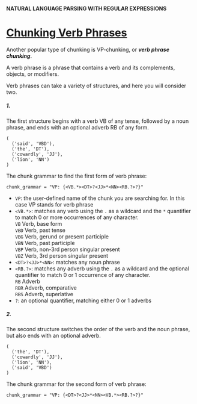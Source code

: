 #### NATURAL LANGUAGE PARSING WITH REGULAR EXPRESSIONS
# [Chunking Verb Phrases](https://www.codecademy.com/paths/build-chatbots-with-python/tracks/rule-based-chatbots/modules/nlp-language-parsing/lessons/nlp-regex-parsing-intro/exercises/chunking-verb-phrases)
Another popular type of chunking is VP-chunking, or ***verb phrase chunking***.

A verb phrase is a phrase that contains a verb and its complements, objects, or modifiers.

Verb phrases can take a variety of structures, and here you will consider two. 
##### 1. 
The first structure begins with a verb VB of any tense, followed by a noun phrase, and ends with an optional adverb RB of any form.
```
(
  ('said', 'VBD'), 
  ('the', 'DT'), 
  ('cowardly', 'JJ'), 
  ('lion', 'NN')
)
```
The chunk grammar to find the first form of verb phrase:
```
chunk_grammar = "VP: {<VB.*><DT>?<JJ>*<NN><RB.?>?}"
```
* `VP`: the user-defined name of the chunk you are searching for. In this case VP stands for verb phrase
* `<VB.*>`: matches any verb using the `.` as a wildcard and the `*` quantifier to match 0 or more occurrences of any character.<br />
`VB`	Verb, base form	<br />
`VBD`	Verb, past tense	<br />
`VBG`	Verb, gerund or present participle	<br />
`VBN`	Verb, past participle	<br />
`VBP`	Verb, non-3rd person singular present	<br />
`VBZ`	Verb, 3rd person singular present
* `<DT>?<JJ>*<NN>`: matches any noun phrase
* `<RB.?>`: matches any adverb using the `.` as a wildcard and the optional quantifier to match 0 or 1 occurrence of any character.<br />
`RB`	Adverb<br />
`RBR`	Adverb, comparative<br />
`RBS`	Adverb, superlative
* `?`: an optional quantifier, matching either 0 or 1 adverbs
##### 2. 
The second structure switches the order of the verb and the noun phrase, but also ends with an optional adverb.
```
(
  ('the', 'DT'), 
  ('cowardly', 'JJ'), 
  ('lion', 'NN'),
  ('said', 'VBD')
)
```
The chunk grammar for the second form of verb phrase:
```
chunk_grammar = "VP: {<DT>?<JJ>*<NN><VB.*><RB.?>?}"
```
